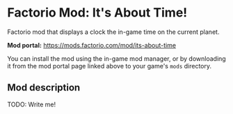# Factorio Mod: It's About Time!

Factorio mod that displays a clock the in-game time on the current planet. 

**Mod portal:** https://mods.factorio.com/mod/its-about-time

You can install the mod using the in-game mod manager, or by downloading it from the mod portal page linked above to your game's `mods` directory.


## Mod description

TODO: Write me!
